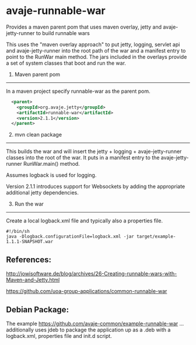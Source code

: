 avaje-runnable-war
==================

Provides a maven parent pom that uses maven overlay, jetty and avaje-jetty-runner to build runnable wars 


This uses the "maven overlay approach" to put jetty, logging, servlet api and avaje-jetty-runner
into the root path of the war and a manifest entry to point to the RunWar main method. The jars 
included in the overlays provide a set of system classes that boot and run the war.
   

1. Maven parent pom
-------------------
In a maven project specify runnable-war as the parent pom.


```xml
  <parent>
    <groupId>org.avaje.jetty</groupId>
    <artifactId>runnable-war</artifactId>
    <version>2.1.1</version>
  </parent>
```  

2. mvn clean package
-------------------
This builds the war and will insert the jetty + logging + avaje-jetty-runner classes into the root of the war.
It puts in a manifest entry to the avaje-jetty-runner RunWar.main() method.

Assumes logback is used for logging.

Version 2.1.1 introduces support for Websockets by adding the appropriate additional jetty dependencies.


3. Run the war
--------------
Create a local logback.xml file and typically also a properties file.
```bsh
#!/bin/sh
java -Dlogback.configurationFile=logback.xml -jar target/example-1.1.1-SNAPSHOT.war

```

References:
-----------
http://jowisoftware.de/blog/archives/26-Creating-runnable-wars-with-Maven-and-Jetty.html

https://github.com/uoa-group-applications/common-runnable-war

Debian Package:
---------------
The example https://github.com/avaje-common/example-runnable-war ... additionally uses jdeb to package the application up as a .deb with a logback.xml, properties file and init.d script.

